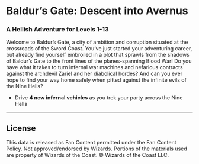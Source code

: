# Baldur’s Gate: Descent into Avernus

### A Hellish Adventure for Levels 1-13

Welcome to Baldur’s Gate, a city of ambition and corruption situated at the crossroads of the Sword Coast. You’ve just started your adventuring career, but already find yourself embroiled in a plot that sprawls from the shadows of Baldur’s Gate to the front lines of the planes-spanning Blood War! Do you have what it takes to turn infernal war machines and nefarious contracts against the archdevil Zariel and her diabolical hordes? And can you ever hope to find your way home safely when pitted against the infinite evils of the Nine Hells?

* Drive **4 new infernal vehicles** as you trek your party across the Nine Hells

---

## License

This data is released as Fan Content permitted under the Fan Content Policy. Not approved/endorsed by Wizards. Portions of the materials used are property of Wizards of the Coast. © Wizards of the Coast LLC.
